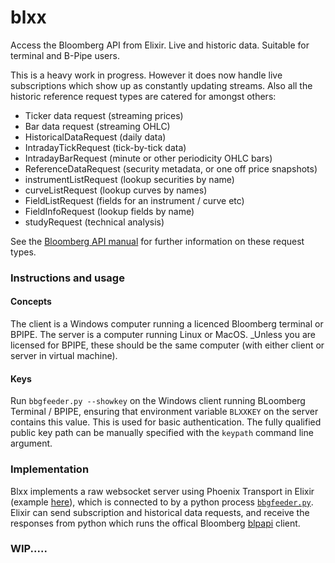 # blxx

Access the Bloomberg API from Elixir. Live and historic data. Suitable for terminal and B-Pipe users.  

This is a heavy work in progress. However it does now handle live subscriptions which show up as constantly updating streams. Also all the historic reference request types are catered for amongst others:

* Ticker data request (streaming prices)
* Bar data request (streaming OHLC)
* HistoricalDataRequest (daily data)
* IntradayTickRequest (tick-by-tick data)
* IntradayBarRequest (minute or other periodicity OHLC bars)
* ReferenceDataRequest (security metadata, or one off price snapshots)
* instrumentListRequest (lookup securities by name)
* curveListRequest  (lookup curves by names)
* FieldListRequest (fields for an instrument / curve etc)
* FieldInfoRequest (lookup fields by name)
* studyRequest (technical analysis)

See the [Bloomberg API manual](https://data.bloomberglp.com/professional/sites/10/2017/03/BLPAPI-Core-Developer-Guide.pdf) for further information on these request types. 

### Instructions and usage

#### Concepts
The client is a Windows computer running a licenced Bloomberg terminal or BPIPE. The server is a computer running Linux or MacOS. _Unless you are licensed for BPIPE, these should be the same computer (with either client or server in virtual machine).  

#### Keys
Run `bbgfeeder.py --showkey` on the Windows client running BLoomberg Terminal / BPIPE, ensuring that environment variable `BLXXKEY` on the server contains this value. This is used for basic authentication. The fully qualified public key path can be manually specified with the `keypath` command line argument. 


### Implementation
Blxx implements a raw websocket server using Phoenix Transport in Elixir (example [here](https://furlough.merecomplexities.com/elixir/phoenix/tutorial/2021/02/19/binary-websockets-with-elixir-phoenix.html)), which is connected to by a python process [`bbgfeeder.py`](/clients/bbg/bbgfeeder.py). Elixir can send subscription and historical data requests, and receive the responses from 
python which runs the offical Bloomberg [blpapi](https://www.bloomberg.com/professional/support/api-library/) client. 

### WIP.....
